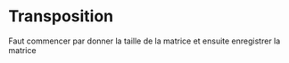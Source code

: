 # Transposition

Faut commencer par donner la taille de la matrice et ensuite enregistrer la matrice